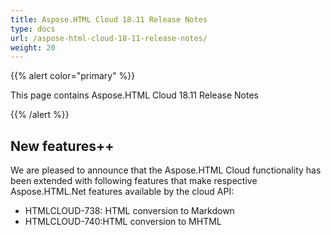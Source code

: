 ```yaml
---
title: Aspose.HTML Cloud 18.11 Release Notes
type: docs
url: /aspose-html-cloud-18-11-release-notes/
weight: 20
---
```

{{% alert color="primary" %}} 

This page contains Aspose.HTML Cloud 18.11 Release Notes

{{% /alert %}} 

## **New features++**

We are pleased to announce that the Aspose.HTML Cloud functionality has been extended with following features that make respective Aspose.HTML.Net features available by the cloud API:

* HTMLCLOUD-738: HTML conversion to Markdown
* HTMLCLOUD-740:HTML conversion to MHTML